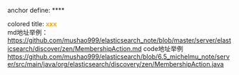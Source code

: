 anchor define:
<span id="">****</span><br>

colored title:
**<font style="color:Orange">xxx</font>**<br>
md地址举例：
https://github.com/mushao999/elasticsearch_note/blob/master/server/elasticsearch/discover/zen/MembershipAction.md
code地址举例
https://github.com/mushao999/elasticsearch/blob/6.5_michelmu_note/server/src/main/java/org/elasticsearch/discovery/zen/MembershipAction.java
